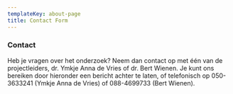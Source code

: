 ```yaml
---
templateKey: about-page
title: Contact Form
---
```

### Contact

Heb je vragen over het onderzoek? Neem dan contact op met één van de projectleiders, dr. Ymkje Anna de Vries of dr. Bert
Wienen. Je kunt ons bereiken door hieronder een bericht achter te laten, of telefonisch op 050-3633241 (Ymkje Anna de
Vries) of 088-4699733 (Bert Wienen).
